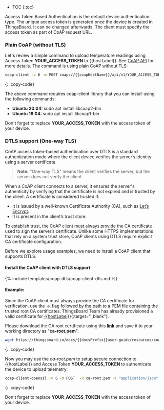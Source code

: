 * TOC
{:toc}

Access Token Based Authentication is the default device authentication type.
The unique access token is generated once the device is created in ThingsBoard. It can be changed afterwards.
The client must specify the access token as part of CoAP request URL.

### Plain CoAP (without TLS)

Let's review a simple command to upload temperature readings using Access Token **YOUR_ACCESS_TOKEN** to {{hostLabel}}.
See [CoAP API](/docs/{{docsPrefix}}reference/coap-api/) for more details. The command is using plain CoAP without TLS:

```bash
coap-client -v 6 -m POST coap://{{coapHostName}}/api/v1/YOUR_ACCESS_TOKEN/telemetry -t json -e "{temperature:25}"
```
{: .copy-code}

The above command requires coap-client library that you can install using the following commands:

- **Ubuntu 20.04:** sudo apt install libcoap2-bin
- **Ubuntu 18.04:** sudo apt install libcoap1-bin

Don't forget to replace **YOUR_ACCESS_TOKEN** with the access token of your device.

### DTLS support (One-way TLS)

CoAP access token-based authentication over DTLS is a standard authentication mode where the client device verifies the server’s identity using a server certificate.

> **Note:** "One-way TLS" means the client verifies the server, but the server does not verify the client.

When a CoAP client connects to a server, it ensures the server's authenticity by verifying that the certificate is not expired and is trusted by the client.
A certificate is considered trusted if:

- It is issued by a well-known Certificate Authority (CA), such as [Let’s Encrypt](https://letsencrypt.org/).
- It is present in the client’s trust store.

To establish trust, the CoAP client must always provide the CA certificate used to sign the server’s certificate. Unlike some HTTPS implementations that rely on a system trust store, CoAP clients using DTLS require explicit CA certificate configuration.

Before we explore usage examples, we need to install a CoAP client that supports DTLS.

#### Install the CoAP client with DTLS support

{% include templates/coap-dtls/coap-client-dtls.md %}

#### Example:

Since the CoAP client must always provide the CA certificate for verification,
use the `-R` flag followed by the path to a PEM file containing the trusted root CA certificates.
ThingsBoard Team has already provisioned a valid certificate for [{{hostLabel}}](https://{{hostName}}/signup){:target="_blank"}.

Please download the CA root certificate using this [**link**](/docs/{{docsPrefix}}user-guide/resources/coap-over-dtls/ca-root.pem) and save it to your working directory as "**ca-root.pem**".

```bash
wget https://thingsboard.io/docs/{{docsPrefix}}user-guide/resources/coap-over-dtls/ca-root.pem
```
{: .copy-code}

Now you may use the *ca-root.pem* to setup secure connection to {{hostLabel}} and Access Token **YOUR_ACCESS_TOKEN** to authenticate the device to upload telemetry:

```bash
coap-client-openssl -v 6 -m POST  -R ca-root.pem -t "application/json" -e '{"temperature":42}' coaps://{{coapHostName}}/api/v1/YOUR_ACCESS_TOKEN/telemetry
```
{: .copy-code}

Don't forget to replace **YOUR_ACCESS_TOKEN** with the access token of your device.